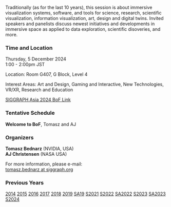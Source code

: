 <meta http-equiv="refresh" content="5; url=https://vis-bof.matters.today" />

Traditionally (as for the last 10 years), this session is about immersive visualization systems, software, and tools for science, research, scientific visualization, information visualization, art, design and digital twins. Invited speakers and panelists discuss newest initiatives and developments in immersive space as applied to data exploration, scientific disoveries, and more.

### Time and Location

Thursday, 5 December 2024<br />
1:00 - 2:00pm JST<br />

Location: Room G407, G Block, Level 4

Interest Areas: Art and Design, Gaming and Interactive, New Technologies, VR/XR, Research and Education

[SIGGRAPH Asia 2024 BoF Link](https://asia.siggraph.org/2024/ja/presentation/?id=bof_108&sess=sess256)

### Tentative Schedule
**Welcome to BoF**, Tomasz and AJ<br />

### Organizers

**Tomasz Bednarz** (NVIDIA, USA)<br />
**AJ Christensen** (NASA USA)<br />

For more information, please e-mail:<br />
[tomasz.bednarz at siggraph.org](mailto:tomasz.bednarz@siggraph.org)

### Previous Years

[2014](http://immersive-visualisation.blogspot.com/2014)
[2015](http://immersive-visualisation.blogspot.com/2015/)
[2016](http://immersive-visualisation.blogspot.com/2016)
[2017](/2017.html)
[2018](/2018.html)
[2019](/2019.html)
[SA19](/sa2019.html)
[S2021](/s2021.html)
[S2022](/s2022.html)
[SA2022](/sa2022.html)
[S2023](/s2023.html)
[SA2023](/sa2023.html)
[S2024](/s2024.html)
